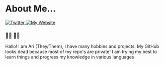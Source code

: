 # About Me... 
<div id="badges">
<a href="https://twitter.com/liftsaviation">
  <img src="https://img.shields.io/badge/Twitter-blue?style=for-the-badge&logo=twitter&logoColor=white" alt="Twitter"/>
  </a>
  <a href="https://mrlift.gay">
  <img src="https://img.shields.io/badge/My%20Links%20page-20B2AA?style=for-the-badge" alt="My Website"/>
  </a>

</div>
 
### 🏳️‍🌈 🏳️‍⚧️

Hallo! I am Ari (They/Them), I have many hobbies and projects.
My GitHub looks dead because most of my repo's are private!
I am trying my best to learn things and progress my knowledge in various languages 
